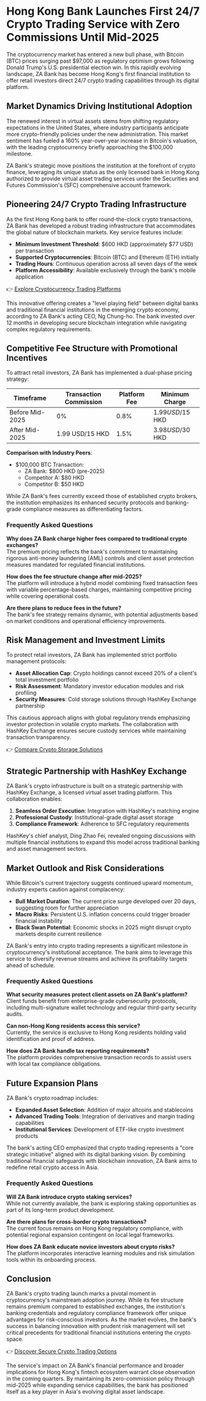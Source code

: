 # Hong Kong Bank Launches First 24/7 Crypto Trading Service with Zero Commissions Until Mid-2025

The cryptocurrency market has entered a new bull phase, with Bitcoin (BTC) prices surging past $97,000 as regulatory optimism grows following Donald Trump's U.S. presidential election win. In this rapidly evolving landscape, ZA Bank has become Hong Kong's first financial institution to offer retail investors direct 24/7 crypto trading capabilities through its digital platform.

## Market Dynamics Driving Institutional Adoption

The renewed interest in virtual assets stems from shifting regulatory expectations in the United States, where industry participants anticipate more crypto-friendly policies under the new administration. This market sentiment has fueled a 160% year-over-year increase in Bitcoin's valuation, with the leading cryptocurrency briefly approaching the $100,000 milestone.

ZA Bank's strategic move positions the institution at the forefront of crypto finance, leveraging its unique status as the only licensed bank in Hong Kong authorized to provide virtual asset trading services under the Securities and Futures Commission's (SFC) comprehensive account framework.

## Pioneering 24/7 Crypto Trading Infrastructure

As the first Hong Kong bank to offer round-the-clock crypto transactions, ZA Bank has developed a robust trading infrastructure that accommodates the global nature of blockchain markets. Key service features include:

- **Minimum Investment Threshold**: $600 HKD (approximately $77 USD) per transaction
- **Supported Cryptocurrencies**: Bitcoin (BTC) and Ethereum (ETH) initially
- **Trading Hours**: Continuous operation across all seven days of the week
- **Platform Accessibility**: Available exclusively through the bank's mobile application

👉 [Explore Cryptocurrency Trading Platforms](https://bit.ly/okx-bonus)

This innovative offering creates a "level playing field" between digital banks and traditional financial institutions in the emerging crypto economy, according to ZA Bank's acting CEO, Ng Chung-ho. The bank invested over 12 months in developing secure blockchain integration while navigating complex regulatory requirements.

## Competitive Fee Structure with Promotional Incentives

To attract retail investors, ZA Bank has implemented a dual-phase pricing strategy:

| Timeframe         | Transaction Commission | Platform Fee | Minimum Charge |
|-------------------|------------------------|--------------|----------------|
| Before Mid-2025   | 0%                     | 0.8%         | $1.99 USD/$15 HKD |
| After Mid-2025    | 1.99 USD/15 HKD        | 1.5%         | $3.98 USD/$30 HKD |

**Comparison with Industry Peers**:
- $100,000 BTC Transaction:
  - ZA Bank: $800 HKD (pre-2025)
  - Competitor A: $80 HKD
  - Competitor B: $50 HKD

While ZA Bank's fees currently exceed those of established crypto brokers, the institution emphasizes its enhanced security protocols and banking-grade compliance measures as differentiating factors.

### Frequently Asked Questions

**Why does ZA Bank charge higher fees compared to traditional crypto exchanges?**  
The premium pricing reflects the bank's commitment to maintaining rigorous anti-money laundering (AML) controls and client asset protection measures mandated for regulated financial institutions.

**How does the fee structure change after mid-2025?**  
The platform will introduce a hybrid model combining fixed transaction fees with variable percentage-based charges, maintaining competitive pricing while covering operational costs.

**Are there plans to reduce fees in the future?**  
The bank's fee strategy remains dynamic, with potential adjustments based on market conditions and operational efficiency improvements.

## Risk Management and Investment Limits

To protect retail investors, ZA Bank has implemented strict portfolio management protocols:

- **Asset Allocation Cap**: Crypto holdings cannot exceed 20% of a client's total investment portfolio
- **Risk Assessment**: Mandatory investor education modules and risk profiling
- **Security Measures**: Cold storage solutions through HashKey Exchange partnership

This cautious approach aligns with global regulatory trends emphasizing investor protection in volatile crypto markets. The collaboration with HashKey Exchange ensures secure custody services while maintaining transaction transparency.

👉 [Compare Crypto Storage Solutions](https://bit.ly/okx-bonus)

## Strategic Partnership with HashKey Exchange

ZA Bank's crypto infrastructure is built on a strategic partnership with HashKey Exchange, a licensed virtual asset trading platform. This collaboration enables:

1. **Seamless Order Execution**: Integration with HashKey's matching engine
2. **Professional Custody**: Institutional-grade digital asset storage
3. **Compliance Framework**: Adherence to SFC regulatory requirements

HashKey's chief analyst, Ding Zhao Fei, revealed ongoing discussions with multiple financial institutions to expand this model across traditional banking and asset management sectors.

## Market Outlook and Risk Considerations

While Bitcoin's current trajectory suggests continued upward momentum, industry experts caution against complacency:

- **Bull Market Duration**: The current price surge developed over 20 days, suggesting room for further appreciation
- **Macro Risks**: Persistent U.S. inflation concerns could trigger broader financial instability
- **Black Swan Potential**: Economic shocks in 2025 might disrupt crypto markets despite current resilience

ZA Bank's entry into crypto trading represents a significant milestone in cryptocurrency's institutional acceptance. The bank aims to leverage this service to diversify revenue streams and achieve its profitability targets ahead of schedule.

### Frequently Asked Questions

**What security measures protect client assets on ZA Bank's platform?**  
Client funds benefit from enterprise-grade cybersecurity protocols, including multi-signature wallet technology and regular third-party security audits.

**Can non-Hong Kong residents access this service?**  
Currently, the service is exclusive to Hong Kong residents holding valid identification and proof of address.

**How does ZA Bank handle tax reporting requirements?**  
The platform provides comprehensive transaction records to assist users with local tax compliance obligations.

## Future Expansion Plans

ZA Bank's crypto roadmap includes:

- **Expanded Asset Selection**: Addition of major altcoins and stablecoins
- **Advanced Trading Tools**: Integration of derivatives and margin trading capabilities
- **Institutional Services**: Development of ETF-like crypto investment products

The bank's acting CEO emphasized that crypto trading represents a "core strategic initiative" aligned with its digital banking vision. By combining traditional financial safeguards with blockchain innovation, ZA Bank aims to redefine retail crypto access in Asia.

### Frequently Asked Questions

**Will ZA Bank introduce crypto staking services?**  
While not currently available, the bank is exploring staking opportunities as part of its long-term product development.

**Are there plans for cross-border crypto transactions?**  
The current focus remains on Hong Kong regulatory compliance, with potential regional expansion contingent on local legal frameworks.

**How does ZA Bank educate novice investors about crypto risks?**  
The platform incorporates interactive learning modules and risk simulation tools within its onboarding process.

## Conclusion

ZA Bank's crypto trading launch marks a pivotal moment in cryptocurrency's mainstream adoption journey. While its fee structure remains premium compared to established exchanges, the institution's banking credentials and regulatory compliance framework offer unique advantages for risk-conscious investors. As the market evolves, the bank's success in balancing innovation with prudent risk management will set critical precedents for traditional financial institutions entering the crypto space.

👉 [Discover Secure Crypto Trading Options](https://bit.ly/okx-bonus)

The service's impact on ZA Bank's financial performance and broader implications for Hong Kong's fintech ecosystem warrant close observation in the coming quarters. By maintaining its zero-commission policy through mid-2025 while expanding service capabilities, the bank has positioned itself as a key player in Asia's evolving digital asset landscape.